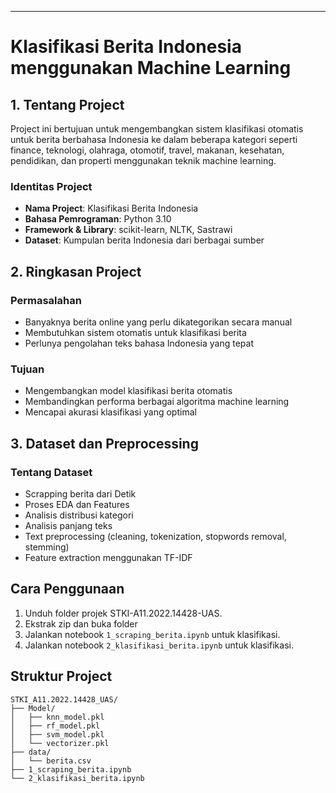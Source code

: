 ---

# Klasifikasi Berita Indonesia menggunakan Machine Learning

## 1. Tentang Project
Project ini bertujuan untuk mengembangkan sistem klasifikasi otomatis untuk berita berbahasa Indonesia ke dalam beberapa kategori seperti finance, teknologi, olahraga, otomotif, travel, makanan, kesehatan, pendidikan, dan properti menggunakan teknik machine learning.

### Identitas Project
- **Nama Project**: Klasifikasi Berita Indonesia
- **Bahasa Pemrograman**: Python 3.10
- **Framework & Library**: scikit-learn, NLTK, Sastrawi
- **Dataset**: Kumpulan berita Indonesia dari berbagai sumber

## 2. Ringkasan Project

### Permasalahan
- Banyaknya berita online yang perlu dikategorikan secara manual
- Membutuhkan sistem otomatis untuk klasifikasi berita
- Perlunya pengolahan teks bahasa Indonesia yang tepat

### Tujuan
- Mengembangkan model klasifikasi berita otomatis
- Membandingkan performa berbagai algoritma machine learning
- Mencapai akurasi klasifikasi yang optimal

## 3. Dataset dan Preprocessing

### Tentang Dataset
- Scrapping berita dari Detik
- Proses EDA dan Features
- Analisis distribusi kategori
- Analisis panjang teks
- Text preprocessing (cleaning, tokenization, stopwords removal, stemming)
- Feature extraction menggunakan TF-IDF

## Cara Penggunaan
1. Unduh folder projek STKI-A11.2022.14428-UAS.
2. Ekstrak zip dan buka folder
3. Jalankan notebook `1_scraping_berita.ipynb` untuk klasifikasi.
4. Jalankan notebook `2_klasifikasi_berita.ipynb` untuk klasifikasi.

## Struktur Project
```
STKI_A11.2022.14428_UAS/
├── Model/
│   ├── knn_model.pkl
│   ├── rf_model.pkl
│   ├── svm_model.pkl
│   └── vectorizer.pkl
├── data/
│   └── berita.csv
├── 1_scraping_berita.ipynb
└── 2_klasifikasi_berita.ipynb
```
